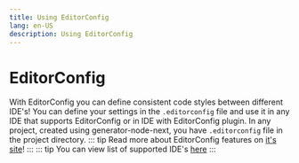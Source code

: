 ```yaml
---
title: Using EditorConfig
lang: en-US
description: Using EditorConfig
---
```


# EditorConfig
With EditorConfig you can define consistent code styles between different IDE's! You can define your settings in the `.editorconfig` file and use it in any IDE that supports EditorConfig or in IDE with EditorConfig plugin. In any project, created using generator-node-next, you have `.editorconfig` file in the project directory.
::: tip
Read more about EditorConfig features on [it's site](https://editorconfig.org/)!
:::
::: tip
You can view list of supported IDE's [here](https://editorconfig.org/#download)
:::
